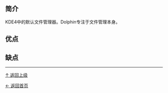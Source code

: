 ﻿
## 简介

KDE4中的默认文件管理器。Dolphin专注于文件管理本身。

## 优点

## 缺点


----
[↑ 返回上级](https://github.com/asin929/linux-software/blob/master/File-Processing/File-Processing.md)

[← 返回首页](https://github.com/asin929/linux-software)
